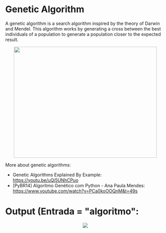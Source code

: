 # Genetic Algorithm

A genetic algorithm is a search algorithm inspired by the theory of Darwin and Mendel. This algorithm works by generating a cross between the best individuals of a population to generate a population closer to the expected result.

<p align="center">
  <img src="https://raw.githubusercontent.com/vannisson/algoritmos-ia/main/Algoritmo%20Gen%C3%A9tico/Diagrama.png"  width="450" height="350" />
</p>

More about genetic algorithms:

* Genetic Algorithms Explained By Example: https://youtu.be/uQj5UNhCPuo
* [PyBR14] Algoritmo Genético com Python - Ana Paula Mendes: https://www.youtube.com/watch?v=PCa0koOOQnM&t=49s


# Output (Entrada = "algoritmo":

<p align="center">
<img src="https://raw.githubusercontent.com/vannisson/algoritmos-ia/main/Algoritmo%20Gen%C3%A9tico/Saida.png"/>
</p>
